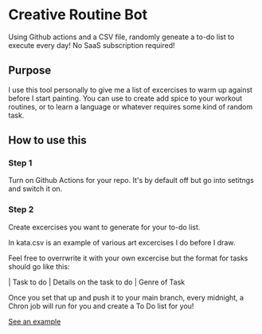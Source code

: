 # Creative Routine Bot
Using Github actions and a CSV file, randomly geneate a to-do list to execute every day!
No SaaS subscription required!

## Purpose 
I use this tool personally to give me a list of excercises to warm up against before I start painting. 
You can use to create add spice to your workout routines, or to learn a language or whatever requires some kind of random task.

## How to use this

### Step 1 
Turn on Github Actions for your repo. It's by default off but go into setitngs and switch it on. 

### Step 2 
Create excercises you want to generate for your to-do list. 

In kata.csv is an example of various art excercises I do before I draw. 

Feel free to overrwrite it with your own excercise but the format for tasks should go like this: 

| Task to do | Details on the task to do | Genre of Task 

Once you set that up and push it to your main branch, every midnight, a Chron job will run for you and create a To Do list for you! 

[See an example](https://github.com/vikadilly/creativeroutinebot/issues/11)
